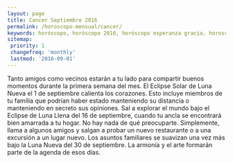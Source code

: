 ```yaml
---
layout: page
title: Cancer Septiembre 2016 
permalink: /horoscopo-mensual/cancer/
keywords: horóscopo, horóscopo 2016, horóscopo esperanza gracia, horoscop, horóscopos gratis, horoscopo cancer, horoscopo cancer 2016, Tarot, Astrologia, Zodíaco, cancer, horoscopo gratis, horoscopo del mes 
sitemap:
 priority: 1
 changefreq: 'monthly'
 lastmod: '2016-09-01'
---
```


 Tanto amigos como vecinos estarán a tu lado para compartir buenos momentos durante la primera semana del mes. El Eclipse Solar de Luna Nueva el 1 de septiembre calienta los corazones. Esto incluye miembros de tu familia que podrían haber estado manteniendo su distancia o manteniendo en secreto sus opiniones. Sal a explorar el mundo bajo el Eclipse de Luna Llena del 16 de septiembre, cuando tu ancla se encontrará bien amarrada a tu hogar. No hay nada de qué preocuparte. Simplemente, llama a algunos amigos y salgan a probar un nuevo restaurante o a una excursión a un lugar nuevo. Los asuntos familiares se suavizan una vez más bajo la Luna Nueva del 30 de septiembre. La armonía y el arte formarán parte de la agenda de esos días.
